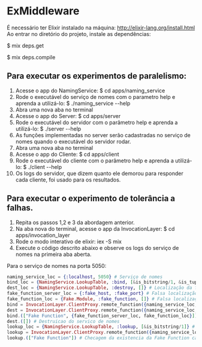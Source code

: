 # ExMiddleware

É necessário ter Elixir instalado na máquina: http://elixir-lang.org/install.html
Ao entrar no diretório do projeto, instale as dependências: 


$ mix deps.get

$ mix deps.compile

## Para executar os experimentos de paralelismo:

1. Acesse o app do NamingService: $ cd apps/naming_service
2. Rode o executável do serviço de nomes com o parametro help e aprenda a utilizá-lo: $ ./naming_service --help
3. Abra uma nova aba no terminal
4. Acesse o app do Server: $ cd apps/server
5. Rode o executável do servidor com o parâmetro help e aprenda a utilizá-lo: $ ./server --help
6. As funções implementadas no server serão cadastradas no serviço de nomes quando o executável do servidor rodar.
7. Abra uma nova aba no terminal
8. Acesse o app do Cliente: $ cd apps/client
9. Rode o executável do cliente com o parâmetro help e aprenda a utilizá-lo: $ ./client --help
10. Os logs do servidor, que dizem quanto ele demorou para responder cada cliente, foi usado para os resultados.


## Para executar o experimento de tolerância a falhas.

1. Repita os passos 1,2 e 3 da abordagem anterior.
2. Na aba nova do terminal, acesse o app da InvocationLayer: $ cd apps/invocation_layer
3. Rode o modo interativo de elixir: iex -S mix
4. Execute o código descrito abaixo e observe os logs do serviço de nomes na primeira aba aberta.

Para o serviço de nomes na porta 5050: 

```elixir
naming_service_loc = {:localhost, 5050} # Serviço de nomes
bind_loc = {NamingService.LookupTable, :bind, [&is_bitstring/1, &is_tuple/1]} # Localização da função bind dentro do SN.
dest_loc = {NamingService.LookupTable, :destroy, []} # Localização da função destroy dentro do SN.
fake_function_server_loc = {:fake_host, :fake_port} # Falsa localização do servidor da Fake Function
fake_function_loc = {Fake.Module, :fake_function, []} # Falsa localização da Fake function dentro do servidor
bind = InvocationLayer.ClientProxy.remote_function({naming_service_loc, bind_loc}) # bind como func. local
dest = InvocationLayer.ClientProxy.remote_function({naming_service_loc, dest_loc}) # destroy como func. local
bind.(["Fake Function", {fake_function_server_loc, fake_function_loc}]) # Cadastro da fake function
dest.([]) # Destruicao do servico de nomes
lookup_loc = {NamingService.LookupTable, :lookup, [&is_bitstring/1]} # Localização da função lookup dentro do SN.
lookup = InvocationLayer.ClientProxy.remote_function({naming_service_loc, lookup_loc}) # lookup como func. local
lookup.(["Fake Function"]) # Checagem da existencia da Fake Function cadastrada na tabela de serviços.
```
